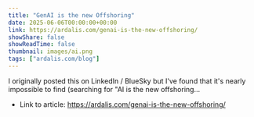 ```yaml
---
title: "GenAI is the new Offshoring"
date: 2025-06-06T00:00:00+00:00
link: https://ardalis.com/genai-is-the-new-offshoring/
showShare: false
showReadTime: false
thumbnail: images/ai.png
tags: ["ardalis.com/blog"]
---
```

I originally posted this on LinkedIn / BlueSky but I've found that it's nearly impossible to find (searching for "AI is the new offshoring…

- Link to article: https://ardalis.com/genai-is-the-new-offshoring/